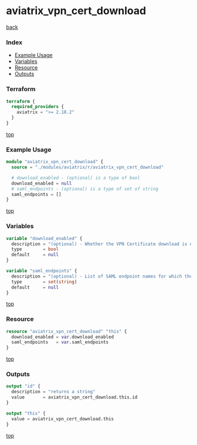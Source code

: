 # aviatrix_vpn_cert_download

[back](../aviatrix.md)

### Index

- [Example Usage](#example-usage)
- [Variables](#variables)
- [Resource](#resource)
- [Outputs](#outputs)

### Terraform

```terraform
terraform {
  required_providers {
    aviatrix = ">= 2.18.2"
  }
}
```

[top](#index)

### Example Usage

```terraform
module "aviatrix_vpn_cert_download" {
  source = "./modules/aviatrix/r/aviatrix_vpn_cert_download"

  # download_enabled - (optional) is a type of bool
  download_enabled = null
  # saml_endpoints - (optional) is a type of set of string
  saml_endpoints = []
}
```

[top](#index)

### Variables

```terraform
variable "download_enabled" {
  description = "(optional) - Whether the VPN Certificate download is enabled. Supported Values: \"true\", \"false\""
  type        = bool
  default     = null
}

variable "saml_endpoints" {
  description = "(optional) - List of SAML endpoint names for which the downloading should be enabled . Currently, only a single endpoint is supported. Example: [\"saml_endpoint_1\"]."
  type        = set(string)
  default     = null
}
```

[top](#index)

### Resource

```terraform
resource "aviatrix_vpn_cert_download" "this" {
  download_enabled = var.download_enabled
  saml_endpoints   = var.saml_endpoints
}
```

[top](#index)

### Outputs

```terraform
output "id" {
  description = "returns a string"
  value       = aviatrix_vpn_cert_download.this.id
}

output "this" {
  value = aviatrix_vpn_cert_download.this
}
```

[top](#index)